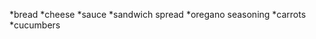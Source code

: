 *bread
*cheese
*sauce
*sandwich spread
*oregano seasoning
*carrots 
*cucumbers                                                                                            
